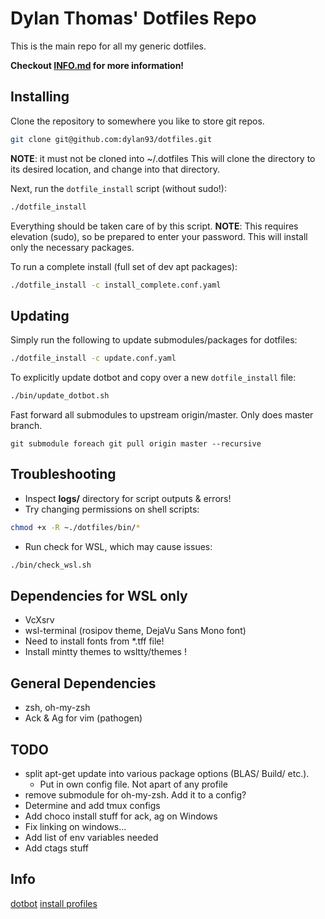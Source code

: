 # Dylan Thomas' Dotfiles Repo

This is the main repo for all my generic dotfiles.

**Checkout [INFO.md](./INFO.md) for more information!**

## Installing

Clone the repository to somewhere you like to store git repos. 

```bash
git clone git@github.com:dylan93/dotfiles.git
```

__NOTE__: it must not be cloned into ~/.dotfiles
This will clone the directory to its desired location, and change into that directory.

Next, run the `dotfile_install` script (without sudo!):

```bash
./dotfile_install
```

Everything should be taken care of by this script. __NOTE__: This requires elevation (sudo), so be prepared to enter your password. This will install only the necessary packages.

To run a complete install (full set of dev apt packages):

```bash
./dotfile_install -c install_complete.conf.yaml
```


## Updating

Simply run the following to update submodules/packages for dotfiles:

```bash
./dotfile_install -c update.conf.yaml
```

To explicitly update dotbot and copy over a new `dotfile_install` file:

```bash
./bin/update_dotbot.sh
```

Fast forward all submodules to upstream origin/master. Only does master branch.
```shell
git submodule foreach git pull origin master --recursive
```


## Troubleshooting

- Inspect __logs/__ directory for script outputs & errors!
- Try changing permissions on shell scripts: 

```bash
chmod +x -R ~./dotfiles/bin/*
```

- Run check for WSL, which may cause issues:

```bash
./bin/check_wsl.sh
```


## Dependencies for WSL only

- VcXsrv
- wsl-terminal (rosipov theme, DejaVu Sans Mono font)
- Need to install fonts from *.tff file!
- Install mintty themes to wsltty/themes !


## General Dependencies
- zsh, oh-my-zsh
- Ack & Ag for vim (pathogen)

## TODO

* split apt-get update into various package options (BLAS/ Build/ etc.). 
  * Put in own config file. Not apart of any profile
* remove submodule for oh-my-zsh. Add it to a config?
* Determine and add tmux configs
* Add choco install stuff for ack, ag on Windows
* Fix linking on windows...
* Add list of env variables needed
* Add ctags stuff

## Info

[dotbot](https://github.com/anishathalye/dotbot/)
[install profiles](https://github.com/shivapoudel/dotfiles)
